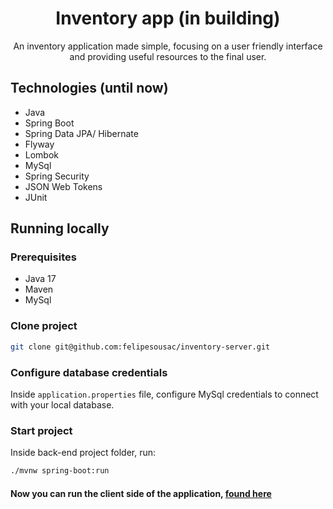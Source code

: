 <h1 align="center" style="font-weight: bold;">Inventory app (in building)</h1>

<p align="center">An inventory application made simple, focusing on a user friendly interface and providing useful resources to the final user.</p>

## Technologies (until now)

*   Java
*   Spring Boot
*   Spring Data JPA/ Hibernate
*   Flyway
*   Lombok
*   MySql
*   Spring Security
*   JSON Web Tokens
*   JUnit

## Running locally

### Prerequisites

* Java 17
* Maven
* MySql

### Clone project

```bash
git clone git@github.com:felipesousac/inventory-server.git
```

### Configure database credentials

Inside <code>application.properties</code> file, configure MySql credentials to connect with your local database.

### Start project

Inside back-end project folder, run:

```bash
./mvnw spring-boot:run
```

#### Now you can run the client side of the application, [found here](https://github.com/felipesousac/inventory-client)
